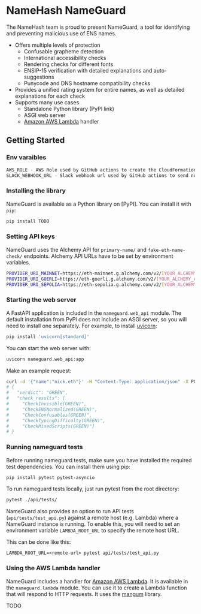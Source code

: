 # NameHash NameGuard

The NameHash team is proud to present NameGuard, a tool for identifying and preventing malicious use of ENS names.

- Offers multiple levels of protection
  - Confusable grapheme detection
  - International accessibility checks
  - Rendering checks for different fonts
  - ENSIP-15 verification with detailed explanations and auto-suggestions
  - Punycode and DNS hostname compatibility checks
- Provides a unified rating system for entire names, as well as detailed explanations for each check
- Supports many use cases
  - Standalone Python library (PyPI link)
  - ASGI web server
  - [Amazon AWS Lambda](https://aws.amazon.com/lambda/) handler

## Getting Started

### Env varaibles

```bash
AWS_ROLE - AWS Role used by GitHub actions to create the CloudFormation infrastructure for deploying NameGuard as an AWS Lambda and pushing the latest build image to AWS ECR.
SLACK_WEBHOOK_URL - Slack webhook url used by GitHub actions to send notifications of deployment success or failure to the dev team's slack channel.
```

### Installing the library

NameGuard is available as a Python library on [PyPI]. You can install it with `pip`:

```bash
pip install TODO
```

### Setting API keys

NameGuard uses the Alchemy API for `primary-name/` and `fake-eth-name-check/` endpoints. Alchemy API URLs have to be set by environment variables.
```bash
PROVIDER_URI_MAINNET=https://eth-mainnet.g.alchemy.com/v2/[YOUR_ALCHEMY_API_KEY]
PROVIDER_URI_GOERLI=https://eth-goerli.g.alchemy.com/v2/[YOUR_ALCHEMY_API_KEY]
PROVIDER_URI_SEPOLIA=https://eth-sepolia.g.alchemy.com/v2/[YOUR_ALCHEMY_API_KEY]
```

### Starting the web server

A FastAPI application is included in the `nameguard.web_api` module. The default installation from PyPI does not include an ASGI server, so you will need to install one separately. For example, to install [uvicorn](https://www.uvicorn.org):

```bash
pip install 'uvicorn[standard]'
```

You can start the web server with:

```bash
uvicorn nameguard.web_api:app
```

Make an example request:

```bash
curl -d '{"name":"nick.eth"}' -H "Content-Type: application/json" -X POST http://localhost:8000
# {
#   "verdict": "GREEN",
#   "check_results": [
#     "CheckInvisible(GREEN)",
#     "CheckENSNormalized(GREEN)",
#     "CheckConfusables(GREEN)",
#     "CheckTypingDifficulty(GREEN)",
#     "CheckMixedScripts(GREEN)"]
# }
```

### Running nameguard tests
Before running nameguard tests, make sure you have installed the 
required test dependencies. You can install them using pip:

```bash
pip install pytest pytest-asyncio
```

To run nameguard tests locally, just run pytest from the root directory:
```bash
pytest ./api/tests/
```

NameGuard also provides an option to run API tests (`api/tests/test_api.py`)
against a remote host (e.g. Lambda) where a NameGuard instance is running.
To enable this, you will need to set an environment variable 
`LAMBDA_ROOT_URL` to specify the remote host URL.

This can be done like this:
```
LAMBDA_ROOT_URL=<remote-url> pytest api/tests/test_api.py
```

### Using the AWS Lambda handler

NameGuard includes a handler for [Amazon AWS Lambda](https://aws.amazon.com/lambda/). It is available in the `nameguard.lambda` module. You can use it to create a Lambda function that will respond to HTTP requests. It uses the [mangum](https://mangum.io) library.

TODO